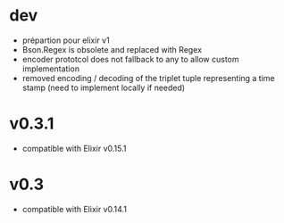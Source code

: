 # dev
* prépartion pour elixir v1
* Bson.Regex is obsolete and replaced with Regex
* encoder prototcol does not fallback to any to allow custom implementation
* removed encoding / decoding of the triplet tuple representing a time stamp (need to implement locally if needed)
# v0.3.1
* compatible with Elixir v0.15.1
# v0.3
* compatible with Elixir v0.14.1
